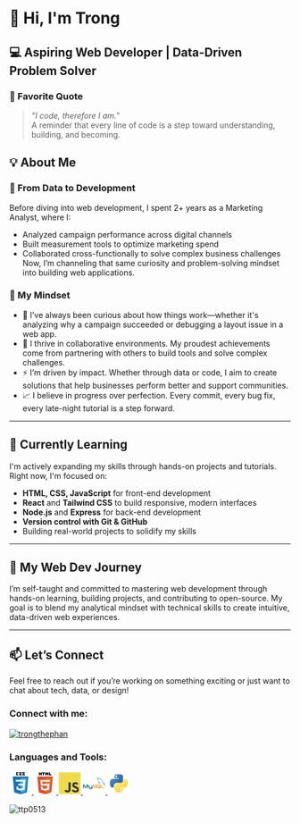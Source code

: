 <h1 align="left">👋 Hi, I'm Trong</h1>
<h2 align="left">💻 Aspiring Web Developer | Data-Driven Problem Solver</h2>

### 💬 Favorite Quote
> *"I code, therefore I am."*  
A reminder that every line of code is a step toward understanding, building, and becoming.

## 💡 About Me

### 🔄 From Data to Development
Before diving into web development, I spent 2+ years as a Marketing Analyst, where I:
- Analyzed campaign performance across digital channels
- Built measurement tools to optimize marketing spend
- Collaborated cross-functionally to solve complex business challenges
Now, I’m channeling that same curiosity and problem-solving mindset into building web applications.

### 🧠 My Mindset
- 💬 I’ve always been curious about how things work—whether it's analyzing why a campaign succeeded or debugging a layout issue in a web app.
- 🤝 I thrive in collaborative environments. My proudest achievements come from partnering with others to build tools and solve complex challenges.
- ⚡ I’m driven by impact. Whether through data or code, I aim to create solutions that help businesses perform better and support communities.
- 📈 I believe in progress over perfection. Every commit, every bug fix, every late-night tutorial is a step forward.

---
## 🌱 Currently Learning
I'm actively expanding my skills through hands-on projects and tutorials. Right now, I'm focused on:
- **HTML, CSS, JavaScript** for front-end development  
- **React** and **Tailwind CSS** to build responsive, modern interfaces  
- **Node.js** and **Express** for back-end development  
- **Version control with Git & GitHub**  
- Building real-world projects to solidify my skills
---

## 🚀 My Web Dev Journey
I’m self-taught and committed to mastering web development through hands-on learning, building projects, and contributing to open-source. My goal is to blend my analytical mindset with technical skills to create intuitive, data-driven web experiences.

---

## 📫 Let’s Connect
Feel free to reach out if you’re working on something exciting or just want to chat about tech, data, or design!
<h3 align="left">Connect with me:</h3>
<p align="left">
<a href="https://linkedin.com/in/trongthephan" target="blank"><img align="center" src="https://raw.githubusercontent.com/rahuldkjain/github-profile-readme-generator/master/src/images/icons/Social/linked-in-alt.svg" alt="trongthephan" height="30" width="40" /></a>
</p>

<h3 align="left">Languages and Tools:</h3>
<p align="left"> <a href="https://www.w3schools.com/css/" target="_blank" rel="noreferrer"> <img src="https://raw.githubusercontent.com/devicons/devicon/master/icons/css3/css3-original-wordmark.svg" alt="css3" width="40" height="40"/> </a> <a href="https://www.w3.org/html/" target="_blank" rel="noreferrer"> <img src="https://raw.githubusercontent.com/devicons/devicon/master/icons/html5/html5-original-wordmark.svg" alt="html5" width="40" height="40"/> </a> <a href="https://developer.mozilla.org/en-US/docs/Web/JavaScript" target="_blank" rel="noreferrer"> <img src="https://raw.githubusercontent.com/devicons/devicon/master/icons/javascript/javascript-original.svg" alt="javascript" width="40" height="40"/> </a> <a href="https://www.mysql.com/" target="_blank" rel="noreferrer"> <img src="https://raw.githubusercontent.com/devicons/devicon/master/icons/mysql/mysql-original-wordmark.svg" alt="mysql" width="40" height="40"/> </a> <a href="https://www.python.org" target="_blank" rel="noreferrer"> <img src="https://raw.githubusercontent.com/devicons/devicon/master/icons/python/python-original.svg" alt="python" width="40" height="40"/> </a> </p>

<p><img align="center" src="https://github-readme-stats.vercel.app/api/top-langs?username=ttp0513&show_icons=true&locale=en&layout=compact" alt="ttp0513" /></p>
